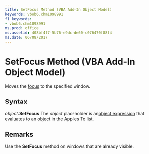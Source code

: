 ```yaml
---
title: SetFocus Method (VBA Add-In Object Model)
keywords: vbob6.chm1098991
f1_keywords:
- vbob6.chm1098991
ms.prod: office
ms.assetid: 408bf4f7-5b76-e9dc-de60-c076470f88f4
ms.date: 06/08/2017
---
```



# SetFocus Method (VBA Add-In Object Model)



Moves the [focus](../../Glossary/vbe-glossary.md) to the specified window.

## Syntax

_object_**.SetFocus**
The  _object_ placeholder is an[object expression](../../Glossary/vbe-glossary.md) that evaluates to an object in the Applies To list.

## Remarks

Use the  **SetFocus** method on windows that are already visible.

